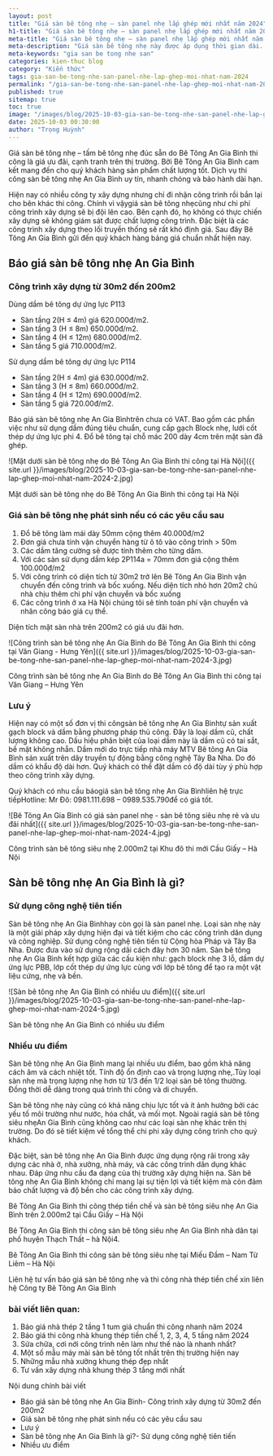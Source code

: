 ```yaml
---
layout: post
title: "Giá sàn bê tông nhẹ – sàn panel nhẹ lắp ghép mới nhất năm 2024"
h1-title: "Giá sàn bê tông nhẹ – sàn panel nhẹ lắp ghép mới nhất năm 2024"
meta-title: "Giá sàn bê tông nhẹ – sàn panel nhẹ lắp ghép mới nhất năm 2024"
meta-description: "Giá sàn bê tông nhẹ này được áp dụng thời gian dài. Là mức giá sàn nhẹ ưu đãi và chuẩn trên thị trường vì Bê Tông An Gia Bình là đại lý cấp 1"
meta-keywords: "gia san be tong nhe san"
categories: kien-thuc blog
category: "Kiến thức"
tags: gia-san-be-tong-nhe-san-panel-nhe-lap-ghep-moi-nhat-nam-2024
permalink: "/gia-san-be-tong-nhe-san-panel-nhe-lap-ghep-moi-nhat-nam-2024.html"
published: true
sitemap: true
toc: true
image: "/images/blog/2025-10-03-gia-san-be-tong-nhe-san-panel-nhe-lap-ghep-moi-nhat-nam-2024-1.jpg"
date: 2025-10-03 00:30:00
author: "Trọng Huỳnh"
---
```


Giá sàn bê tông nhẹ – tấm bê tông nhẹ đúc sẵn do Bê Tông An Gia Bình thi công là giá ưu đãi, cạnh tranh trên thị trường. Bởi Bê Tông An Gia Bình cam kết mang đến cho quý khách hàng sản phẩm chất lượng tốt. Dịch vụ thi công sàn bê tông nhẹ An Gia Bình uy tín, nhanh chóng và bảo hành dài hạn.

Hiện nay có nhiều công ty xây dựng nhưng chỉ đi nhận công trình rồi bắn lại cho bên khác thi công. Chính vì vậygiá sàn bê tông nhẹcũng như chi phí công trình xây dựng sẽ bị đội lên cao. Bên cạnh đó, họ không có thực chiến xây dựng sẽ không giám sát được chất lượng công trình. Đặc biệt là các công trình xây dựng theo lối truyền thống sẽ rất khó định giá. Sau đây Bê Tông An Gia Bình gửi đến quý khách hàng bảng giá chuẩn nhất hiện nay.

## Báo giá sàn bê tông nhẹ An Gia Bình

### Công trình xây dựng từ 30m2 đến 200m2

Dùng dầm bê tông dự ứng lực P113

- Sàn tầng 2(H ≤ 4m) giá 620.000đ/m2.
- Sàn tầng 3 (H ≤ 8m) 650.000đ/m2.
- Sàn tầng 4 (H ≤ 12m) 680.000đ/m2.
- Sàn tầng 5 giá 710.000đ/m2.

Sử dụng dầm bê tông dự ứng lực P114

- Sàn tầng 2(H ≤ 4m) giá 630.000đ/m2.
- Sàn tầng 3 (H ≤ 8m) 660.000đ/m2.
- Sàn tầng 4 (H ≤ 12m) 690.000đ/m2.
- Sàn tầng 5 giá 720.00đ/m2.

Báo giá sàn bê tông nhẹ An Gia Bìnhtrên chưa có VAT. Bao gồm các phần việc như sử dụng dầm đúng tiêu chuẩn, cung cấp gạch Block nhẹ, lưới cốt thép dự ứng lực phi 4. Đổ bê tông tại chỗ mác 200 dày 4cm trên mặt sàn đã ghép.

![Mặt dưới sàn bê tông nhẹ do Bê Tông An Gia Bình thi công tại Hà Nội]({{ site.url }}/images/blog/2025-10-03-gia-san-be-tong-nhe-san-panel-nhe-lap-ghep-moi-nhat-nam-2024-2.jpg)

Mặt dưới sàn bê tông nhẹ do Bê Tông An Gia Bình thi công tại Hà Nội

### Giá sàn bê tông nhẹ phát sinh nếu có các yêu cầu sau

1. Đổ bê tông làm mái dày 50mm cộng thêm 40.000đ/m2
2. Đơn giá chưa tính vận chuyển hàng từ ô tô vào công trình > 50m
3. Các dầm tăng cường sẽ được tính thêm cho từng dầm.
4. Với các sàn sử dụng dầm kép 2P114a = 70mm đơn giá cộng thêm 100.000đ/m2
5. Với công trình có diện tích từ 30m2 trở lên Bê Tông An Gia Bình vận chuyển đến công trình và bốc xuống. Nếu diện tích nhỏ hơn 20m2 chủ nhà chịu thêm chi phí vận chuyển và bốc xuống
6. Các công trình ở xa Hà Nội chúng tôi sẽ tính toán phí vận chuyển và nhân công báo giá cụ thể.

Diện tích mặt sàn nhà trên 200m2 có giá ưu đãi hơn.

![Công trình sàn bê tông nhẹ An Gia Bình do Bê Tông An Gia Bình thi công tại Văn Giang - Hưng Yên]({{ site.url }}/images/blog/2025-10-03-gia-san-be-tong-nhe-san-panel-nhe-lap-ghep-moi-nhat-nam-2024-3.jpg)

Công trình sàn bê tông nhẹ An Gia Bình do Bê Tông An Gia Bình thi công tại Văn Giang – Hưng Yên

### Lưu ý

Hiện nay có một số đơn vị thi côngsàn bê tông nhẹ An Gia Bìnhtự sản xuất gạch block và dầm bằng phương pháp thủ công. Đây là loại dầm cũ, chất lượng không cao. Dấu hiệu phân biệt của loại dầm này là dầm cũ có tai sắt, bề mặt không nhẵn. Dầm mới do trực tiếp nhà máy MTV Bê tông An Gia Bình sản xuất trên dây truyền tự động bằng công nghệ Tây Ba Nha. Do đó dầm có khẩu độ dài hơn. Quý khách có thể đặt dầm có độ dài tùy ý phù hợp theo công trình xây dựng.

Quý khách có nhu cầu báogiá sàn bê tông nhẹ An Gia Bìnhliên hệ trực tiếpHotline: Mr Đô: 0981.111.698 – 0989.535.790để có giá tốt.

![Bê Tông An Gia Bình có giá sàn panel nhẹ - sàn bê tông siêu nhẹ rẻ và ưu đãi nhất]({{ site.url }}/images/blog/2025-10-03-gia-san-be-tong-nhe-san-panel-nhe-lap-ghep-moi-nhat-nam-2024-4.jpg)

Công trình sàn bê tông siêu nhẹ 2.000m2 tại Khu đô thi mới Cầu Giấy – Hà Nội

## Sàn bê tông nhẹ An Gia Bình là gì?

### Sử dụng công nghệ tiên tiến

Sàn bê tông nhẹ An Gia Bìnhhay còn gọi là sàn panel nhẹ. Loại sàn nhẹ này là một giải pháp xây dựng hiện đại và tiết kiệm cho các công trình dân dụng và công nghiệp. Sử dụng công nghệ tiên tiến từ Cộng hòa Pháp và Tây Ba Nha. Được đưa vào sử dụng rộng dãi cách đây hơn 30 năm. Sàn bê tông nhẹ An Gia Bình kết hợp giữa các cấu kiện như: gạch block nhẹ 3 lỗ, dầm dự ứng lực PBB, lớp cốt thép dự ứng lực cùng với lớp bê tông để tạo ra một vật liệu cứng, nhẹ và bền.

![Sàn bê tông nhẹ An Gia Bình có nhiều ưu điểm]({{ site.url }}/images/blog/2025-10-03-gia-san-be-tong-nhe-san-panel-nhe-lap-ghep-moi-nhat-nam-2024-5.jpg)

Sàn bê tông nhẹ An Gia Bình có nhiều ưu điểm

### Nhiều ưu điểm

Sàn bê tông nhẹ An Gia Bình mang lại nhiều ưu điểm, bao gồm khả năng cách âm và cách nhiệt tốt. Tính độ ổn định cao và trọng lượng nhẹ,.Tùy loại sàn nhẹ mà trọng lượng nhẹ hơn từ 1/3 đến 1/2 loại sàn bê tông thường. Đồng thời dễ dàng trong quá trình thi công và di chuyển.

Sàn bê tông nhẹ này cũng có khả năng chịu lực tốt và ít ảnh hưởng bởi các yếu tố môi trường như nước, hóa chất, và mối mọt. Ngoài ragiá sàn bê tông siêu nhẹAn Gia Bình cũng không cao như các loại sàn nhẹ khác trên thị trường. Do đó sẽ tiết kiệm về tổng thể chi phi xây dựng công trình cho quý khách.

Đặc biệt, sàn bê tông nhẹ An Gia Bình được ứng dụng rộng rãi trong xây dựng các nhà ở, nhà xưởng, nhà máy, và các công trình dân dụng khác nhau. Đáp ứng nhu cầu đa dạng của thị trường xây dựng hiện na. Sàn bê tông nhẹ An Gia Bình không chỉ mang lại sự tiện lợi và tiết kiệm mà còn đảm bảo chất lượng và độ bền cho các công trình xây dựng.

Bê Tông An Gia Bình thi công thép tiền chế và sàn bê tông siêu nhẹ An Gia Bình trên 2.000m2 tại Cầu Giấy – Hà Nội

Bê Tông An Gia Bình thi công sàn bê tông siêu nhẹ An Gia Bình nhà dân tại phố huyện Thạch Thất – hà Nội4.

Bê Tông An Gia Bình thi công sàn bê tông siêu nhẹ tại Miếu Đầm – Nam Từ Liêm – Hà Nội

Liên hệ tư vấn báo giá sàn bê tông nhẹ và thi công nhà thép tiền chế xin liên hệ Công ty Bê Tông An Gia Bình

### bài viết liên quan:

1. Báo giá nhà thép 2 tầng 1 tum giá chuẩn thi công nhanh năm 2024
2. Báo giá thi công nhà khung thép tiền chế 1, 2, 3, 4, 5 tầng năm 2024
3. Sửa chữa, cơi nới công trình nên làm như thế nào là nhanh nhất?
4. Một số mẫu máy mài sàn bê tông tốt nhất trên thị trường hiện nay
5. Những mẫu nhà xưởng khung thép đẹp nhất
6. Tư vấn xây dựng nhà khung thép 3 tầng mới nhất

Nội dung chính bài viết

- Báo giá sàn bê tông nhẹ An Gia Bình- Công trình xây dựng từ 30m2 đến 200m2
- Giá sàn bê tông nhẹ phát sinh nếu có các yêu cầu sau
- Lưu ý
- Sàn bê tông nhẹ An Gia Bình là gì?- Sử dụng công nghệ tiên tiến
- Nhiều ưu điểm